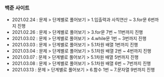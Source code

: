 ### 백준 사이트
- 2021.02.24 : 문제 > 단계별로 풀어보기 > 1.입출력과 사칙연산 ~ 3.for문 6번까지 진행
- 2021.02.26 : 문제 > 단계별로 풀어보기 > 3.for문 7번 ~ 11번까지 진행
- 2021.03.02 : 문제 > 단계별로 풀어보기 > 4.while문 1번 ~ 3번까지 진행
- 2021.03.03 : 문제 > 단계별로 풀어보기 > 5.1차원 배열 1번까지 진행
- 2021.03.04 : 문제 > 단계별로 풀어보기 > 5.1차원 배열 2번 ~ 4번까지 진행
- 2021.03.07 : 문제 > 단계별로 풀어보기 > 5.1차원 배열 5번까지 진행
- 2021.03.08 : 문제 > 단계별로 풀어보기 > 5.1차원 배열 6번 ~ 7번까지 진행
- 2021.03.13 : 문제 > 단계별로 풀어보기 > 6.함수 1번 ~ 7.문자열 9번까지 진행